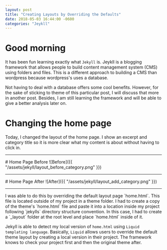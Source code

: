 ```yaml
---
layout: post
title: "Creating Layouts by Overriding the Defaults"
date: 2018-05-03 16:44:00 -0600
categories: "Jeykll"
---
```


# Good morning
It has been fun learning exactly  what `Jekyll` is. Jeykll is a blogging framework that allows people to build  content management system (CMS) using folders and files. This is a different approach to building a CMS than wordpress because wordpress's uses a database.

Not having to deal with a database offers some cool benefits. However, for the sake of sticking to theme of this particular post, I will discuss that more in another post. Besides, I am still learning the framework and will be able to give a better analysis later on.

# Changing the home page
Today, I changed the layout of the home page. I show an excerpt and category title so it is more clear what my content is about without having to click in.

<hr />
# Home Page Before
![Before]({{ "/assets/jekyll/layout_before_category.png" }})
<hr />
# Home Page After
![After]({{ "/assets/jekyll/layout_add_category.png" }})

<hr />
I was able to do this by overriding the default layout page `home.html`. This file is located outside of my project in a theme folder. I had to create a copy of the theme's `home.html` file and paste it into a location inside my project following `jekylls` directory structure convention. In this case, I had to create a `_layout` folder at the root level and place `home.html` inside of it. 

Jekyll is able to detect my local version of `home.html` using `Liquid templating language`. Basically, `Liquid` allows users to override the default theme layout by creating a local version in their project. The framework knows to check your project first and then the original theme after.

